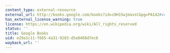 ```yaml
---
content_type: external-resource
external_url: http://books.google.com/books?id=s9H1SwjmavsC&pg=PA142#v=onepage
has_external_license_warning: true
license: https://en.wikipedia.org/wiki/All_rights_reserved
status: ''
title: Google Books
uid: e29a1c11-f665-4a31-9283-d5e8468d7ec6
wayback_url: ''
---
```

